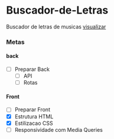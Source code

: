 # Buscador-de-Letras
Buscador de letras de musicas
[visualizar](https://ednotsheeran.github.io/Buscador-de-Letras/.)

### Metas

#### back
- [ ] Preparar Back
  - [ ] API
  - [ ] Rotas
  
 #### Front
 - [ ] Preparar Front
  - [x] Estrutura HTML
  - [x] Estilizacao CSS
  - [ ] Responsividade com Media Queries

